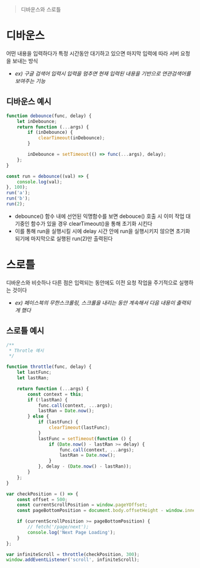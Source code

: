 > 디바운스와 스로틀

# 디바운스
어떤 내용을 입력하다가 특정 시간동안 대기하고 있으면 마지막 입력에 따라 서버 요청을 보내는 방식
- *ex) 구글 검색어 입력시 입력을 멈추면 현재 입력된 내용을 기반으로 연관검색어를 보여주는 기능*

## 디바운스 예시
```jsx
function debounce(func, delay) {
    let inDebounce;
    return function (...args) {
        if (inDebounce) {
            clearTimeout(inDebounce);
        }

        inDebounce = setTimeout(() => func(...args), delay);
    };
}

const run = debounce((val) => {
    console.log(val);
}, 100);
run('a');
run('b');
run(2);
```

- debounce() 함수 내에 선언된 익명함수를 보면 debouce() 호출 시 이미 작업 대기중인 함수가 있을 경우 clearTimeout()을 통해 초기화 시킨다
- 이를 통해 run을 실행시킬 시에 delay 시간 안에 run을 실행시키지 않으면 초기화되기에 마지막으로 실행된 run(2)만 출력된다

# 스로틀
디바운스와 비슷하나 다른 점은 입력되는 동안에도 이전 요청 작업을 주기적으로 실행하는 것이다
- *ex) 페이스븍의 무한스크롤링, 스크롤을 내리는 동안 계속해서 다음 내용이 출력되게 했다*

## 스로틀 예시
```jsx
/**
 * Throtle 예시
 */

function throttle(func, delay) {
    let lastFunc;
    let lastRan;

    return function (...args) {
        const context = this;
        if (!lastRan) {
            func.call(context, ...args);
            lastRan = Date.now();
        } else {
            if (lastFunc) {
                clearTimeout(lastFunc);
            }
            lastFunc = setTimeout(function () {
                if (Date.now() - lastRan >= delay) {
                    func.call(context, ...args);
                    lastRan = Date.now();
                }
            }, delay - (Date.now() - lastRan));
        }
    };
}

var checkPosition = () => {
    const offset = 500;
    const currentScrollPosition = window.pageYOffset;
    const pageBottomPosition = document.body.offsetHeight - window.innerHeight - offset;

    if (currentScrollPosition >= pageBottomPosition) {
        // fetch('/page/next');
        console.log('Next Page Loading');
    }
};

var infiniteScroll = throttle(checkPosition, 300);
window.addEventListener('scroll', infiniteScroll);
```